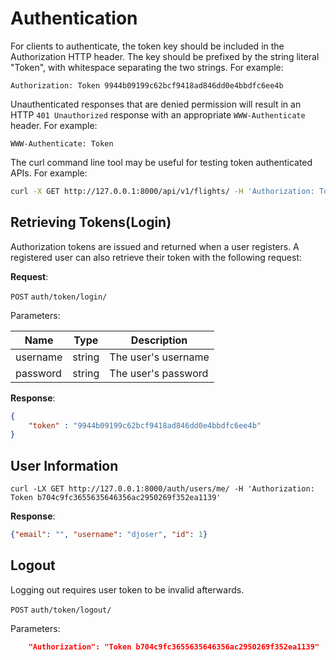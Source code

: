 # Authentication
For clients to authenticate, the token key should be included in the Authorization HTTP header. The key should be prefixed by the string literal "Token", with whitespace separating the two strings. For example:

```
Authorization: Token 9944b09199c62bcf9418ad846dd0e4bbdfc6ee4b
```

Unauthenticated responses that are denied permission will result in an HTTP `401 Unauthorized` response with an appropriate `WWW-Authenticate` header. For example:

```
WWW-Authenticate: Token
```

The curl command line tool may be useful for testing token authenticated APIs. For example:

```bash
curl -X GET http://127.0.0.1:8000/api/v1/flights/ -H 'Authorization: Token 9944b09199c62bcf9418ad846dd0e4bbdfc6ee4b'
```

## Retrieving Tokens(Login)
Authorization tokens are issued and returned when a user registers. A registered user can also retrieve their token with the following request:

**Request**:

`POST` `auth/token/login/`

Parameters:

Name | Type | Description
---|---|---
username | string | The user's username
password | string | The user's password

**Response**:
```json
{ 
    "token" : "9944b09199c62bcf9418ad846dd0e4bbdfc6ee4b" 
}
```

## User Information
`curl -LX GET http://127.0.0.1:8000/auth/users/me/ -H 'Authorization: Token b704c9fc3655635646356ac2950269f352ea1139'`

**Response**:
```json
{"email": "", "username": "djoser", "id": 1}
```


## Logout
Logging out requires user token to be invalid afterwards. 

`POST` `auth/token/logout/`

Parameters:

```json Header
    "Authorization": "Token b704c9fc3655635646356ac2950269f352ea1139"
```